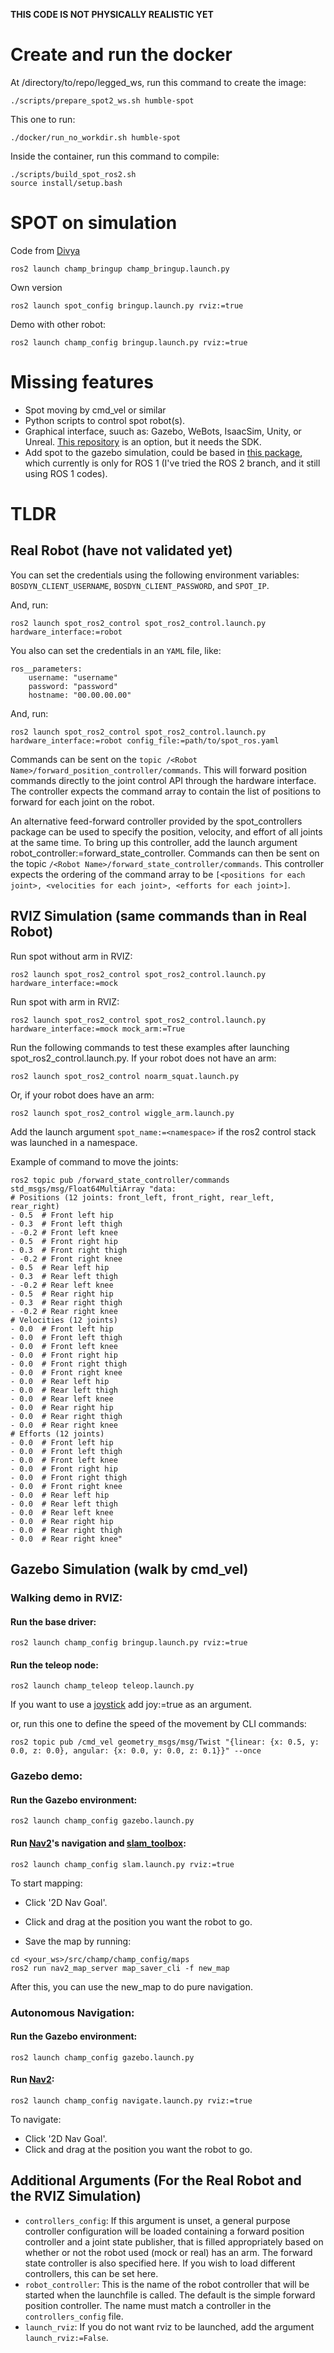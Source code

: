 **THIS CODE IS NOT PHYSICALLY REALISTIC YET**

# Create and run the docker

At /directory/to/repo/legged_ws, run this command to create the image:

```
./scripts/prepare_spot2_ws.sh humble-spot
```

This one to run:
```
./docker/run_no_workdir.sh humble-spot
```

Inside the container, run this command to compile:
```
./scripts/build_spot_ros2.sh
source install/setup.bash
```

# SPOT on simulation

Code from [Divya](https://github.com/diyaagarwal21/spot_ros2_ign?tab=readme-ov-file)
```
ros2 launch champ_bringup champ_bringup.launch.py
```

Own version
```
ros2 launch spot_config bringup.launch.py rviz:=true 
```

Demo with other robot:
```
ros2 launch champ_config bringup.launch.py rviz:=true 
```

# Missing features

* Spot moving by cmd_vel or similar
* Python scripts to control spot robot(s).
* Graphical interface, suuch as: Gazebo, WeBots, IsaacSim, Unity, or Unreal. [This repository](https://github.com/MASKOR/webots_ros2_spot/tree/main) is an option, but it needs the SDK.
* Add spot to the gazebo simulation, could be based in [this package](https://github.com/chvmp/robots/tree/ros2), which currently is only for ROS 1 (I've tried the ROS 2 branch, and it still using ROS 1 codes).

# TLDR

## Real Robot (have not validated yet)
You can set the credentials using the following environment variables: `BOSDYN_CLIENT_USERNAME`, `BOSDYN_CLIENT_PASSWORD`, and `SPOT_IP`.

And, run:
```
ros2 launch spot_ros2_control spot_ros2_control.launch.py hardware_interface:=robot
```

You also can set the credentials in an `YAML` file, like:

```
ros__parameters:
    username: "username"
    password: "password"
    hostname: "00.00.00.00"
```

And, run:
```
ros2 launch spot_ros2_control spot_ros2_control.launch.py hardware_interface:=robot config_file:=path/to/spot_ros.yaml
```

Commands can be sent on the `topic /<Robot Name>/forward_position_controller/commands`. This will forward position commands directly to the joint control API through the hardware interface. The controller expects the command array to contain the list of positions to forward for each joint on the robot.

An alternative feed-forward controller provided by the spot_controllers package can be used to specify the position, velocity, and effort of all joints at the same time. To bring up this controller, add the launch argument robot_controller:=forward_state_controller. Commands can then be sent on the topic `/<Robot Name>/forward_state_controller/commands`. This controller expects the ordering of the command array to be `[<positions for each joint>, <velocities for each joint>, <efforts for each joint>]`.

## RVIZ Simulation (same commands than in Real Robot)

Run spot without arm in RVIZ:

```
ros2 launch spot_ros2_control spot_ros2_control.launch.py hardware_interface:=mock
```

Run spot with arm in RVIZ:

```
ros2 launch spot_ros2_control spot_ros2_control.launch.py hardware_interface:=mock mock_arm:=True
```

Run the following commands to test these examples after launching spot_ros2_control.launch.py. If your robot does not have an arm:

```
ros2 launch spot_ros2_control noarm_squat.launch.py
```

Or, if your robot does have an arm:

```
ros2 launch spot_ros2_control wiggle_arm.launch.py
```

Add the launch argument `spot_name:=<namespace>` if the ros2 control stack was launched in a namespace.

Example of command to move the joints:

```
ros2 topic pub /forward_state_controller/commands std_msgs/msg/Float64MultiArray "data:
# Positions (12 joints: front_left, front_right, rear_left, rear_right)
- 0.5  # Front left hip
- 0.3  # Front left thigh
- -0.2 # Front left knee
- 0.5  # Front right hip
- 0.3  # Front right thigh
- -0.2 # Front right knee
- 0.5  # Rear left hip
- 0.3  # Rear left thigh
- -0.2 # Rear left knee
- 0.5  # Rear right hip
- 0.3  # Rear right thigh
- -0.2 # Rear right knee
# Velocities (12 joints)
- 0.0  # Front left hip
- 0.0  # Front left thigh
- 0.0  # Front left knee
- 0.0  # Front right hip
- 0.0  # Front right thigh
- 0.0  # Front right knee
- 0.0  # Rear left hip
- 0.0  # Rear left thigh
- 0.0  # Rear left knee
- 0.0  # Rear right hip
- 0.0  # Rear right thigh
- 0.0  # Rear right knee
# Efforts (12 joints)
- 0.0  # Front left hip
- 0.0  # Front left thigh
- 0.0  # Front left knee
- 0.0  # Front right hip
- 0.0  # Front right thigh
- 0.0  # Front right knee
- 0.0  # Rear left hip
- 0.0  # Rear left thigh
- 0.0  # Rear left knee
- 0.0  # Rear right hip
- 0.0  # Rear right thigh
- 0.0  # Rear right knee"
```

## Gazebo Simulation (walk by cmd_vel)

### Walking demo in RVIZ:

#### Run the base driver:

```
ros2 launch champ_config bringup.launch.py rviz:=true 
```

#### Run the teleop node:

```
ros2 launch champ_teleop teleop.launch.py 
```

If you want to use a [joystick](https://www.logitechg.com/en-hk/products/gamepads/f710-wireless-gamepad.html) add joy:=true as an argument.

or, run this one to define the speed of the movement by CLI commands:

```
ros2 topic pub /cmd_vel geometry_msgs/msg/Twist "{linear: {x: 0.5, y: 0.0, z: 0.0}, angular: {x: 0.0, y: 0.0, z: 0.1}}" --once
```

### Gazebo demo:

#### Run the Gazebo environment:

``` 
ros2 launch champ_config gazebo.launch.py 
```

#### Run [Nav2](https://navigation.ros.org/)'s navigation and [slam_toolbox](https://github.com/SteveMacenski/slam_toolbox):

```
ros2 launch champ_config slam.launch.py rviz:=true 
```

To start mapping:

- Click '2D Nav Goal'.
- Click and drag at the position you want the robot to go.

- Save the map by running:

```
cd <your_ws>/src/champ/champ_config/maps
ros2 run nav2_map_server map_saver_cli -f new_map
```

After this, you can use the new_map to do pure navigation.

### Autonomous Navigation:

#### Run the Gazebo environment: 

```
ros2 launch champ_config gazebo.launch.py
```

#### Run [Nav2](https://navigation.ros.org/):

```
ros2 launch champ_config navigate.launch.py rviz:=true
```

To navigate:

- Click '2D Nav Goal'.
- Click and drag at the position you want the robot to go.

## Additional Arguments (For the Real Robot and the RVIZ Simulation)

* `controllers_config`: If this argument is unset, a general purpose controller configuration will be loaded containing a forward position controller and a joint state publisher, that is filled appropriately based on whether or not the robot used (mock or real) has an arm. The forward state controller is also specified here. If you wish to load different controllers, this can be set here.
* `robot_controller`: This is the name of the robot controller that will be started when the launchfile is called. The default is the simple forward position controller. The name must match a controller in the `controllers_config` file.
* `launch_rviz`: If you do not want rviz to be launched, add the argument `launch_rviz:=False`.
